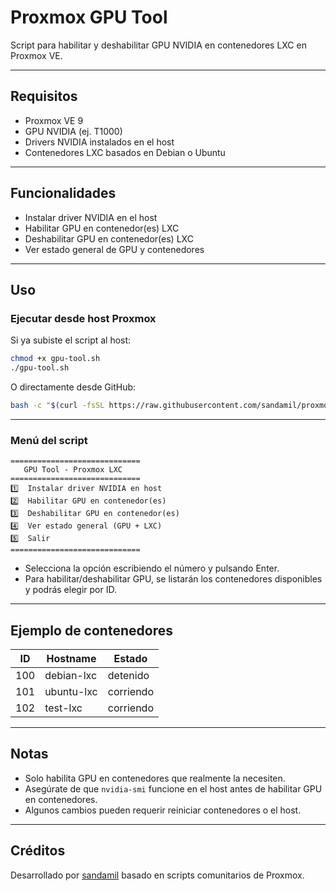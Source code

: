 # Proxmox GPU Tool

Script para habilitar y deshabilitar GPU NVIDIA en contenedores LXC en Proxmox VE.

---

## Requisitos

- Proxmox VE 9
- GPU NVIDIA (ej. T1000)
- Drivers NVIDIA instalados en el host
- Contenedores LXC basados en Debian o Ubuntu

---

## Funcionalidades

- Instalar driver NVIDIA en el host
- Habilitar GPU en contenedor(es) LXC
- Deshabilitar GPU en contenedor(es) LXC
- Ver estado general de GPU y contenedores

---

## Uso

### Ejecutar desde host Proxmox

Si ya subiste el script al host:

```bash
chmod +x gpu-tool.sh
./gpu-tool.sh
```

O directamente desde GitHub:

```bash
bash -c "$(curl -fsSL https://raw.githubusercontent.com/sandamil/proxmox/main/gpu-tool.sh)"
```

---

### Menú del script

```
=============================
   GPU Tool - Proxmox LXC
=============================
1️⃣  Instalar driver NVIDIA en host
2️⃣  Habilitar GPU en contenedor(es)
3️⃣  Deshabilitar GPU en contenedor(es)
4️⃣  Ver estado general (GPU + LXC)
5️⃣  Salir
=============================
```

- Selecciona la opción escribiendo el número y pulsando Enter.
- Para habilitar/deshabilitar GPU, se listarán los contenedores disponibles y podrás elegir por ID.

---

## Ejemplo de contenedores

| ID  | Hostname      | Estado     |
|-----|---------------|------------|
| 100 | debian-lxc    | detenido   |
| 101 | ubuntu-lxc    | corriendo  |
| 102 | test-lxc      | corriendo  |

---

## Notas

- Solo habilita GPU en contenedores que realmente la necesiten.
- Asegúrate de que `nvidia-smi` funcione en el host antes de habilitar GPU en contenedores.
- Algunos cambios pueden requerir reiniciar contenedores o el host.

---

## Créditos

Desarrollado por [sandamil](https://github.com/sandamil) basado en scripts comunitarios de Proxmox.